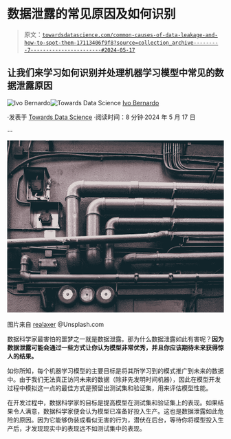 # 数据泄露的常见原因及如何识别

> 原文：[`towardsdatascience.com/common-causes-of-data-leakage-and-how-to-spot-them-17113406f9f8?source=collection_archive---------7-----------------------#2024-05-17`](https://towardsdatascience.com/common-causes-of-data-leakage-and-how-to-spot-them-17113406f9f8?source=collection_archive---------7-----------------------#2024-05-17)

## 让我们来学习如何识别并处理机器学习模型中常见的数据泄露原因

[](https://ivopbernardo.medium.com/?source=post_page---byline--17113406f9f8--------------------------------)![Ivo Bernardo](https://ivopbernardo.medium.com/?source=post_page---byline--17113406f9f8--------------------------------)[](https://towardsdatascience.com/?source=post_page---byline--17113406f9f8--------------------------------)![Towards Data Science](https://towardsdatascience.com/?source=post_page---byline--17113406f9f8--------------------------------) [Ivo Bernardo](https://ivopbernardo.medium.com/?source=post_page---byline--17113406f9f8--------------------------------)

·发表于 [Towards Data Science](https://towardsdatascience.com/?source=post_page---byline--17113406f9f8--------------------------------) ·阅读时间：8 分钟·2024 年 5 月 17 日

--

![](img/d8825e42f7b4f0a70e19b30eaddab533.png)

图片来自 [realaxer](https://unsplash.com/pt-br/@realaxer) @Unsplash.com

数据科学家最害怕的噩梦之一就是数据泄露。那为什么数据泄露如此有害呢？**因为数据泄露可能会通过一些方式让你认为模型非常优秀，并且你应该期待未来获得惊人的结果。**

如你所知，每个机器学习模型的主要目标是将其所学习到的模式推广到未来的数据中。由于我们无法真正访问未来的数据（除非先发明时间机器），因此在模型开发过程中模拟这一点的最佳方式是预留出测试集和验证集，用来评估模型性能。

在开发过程中，数据科学家的目标是提高模型在测试集和验证集上的表现。如果结果令人满意，数据科学家便会认为模型已准备好投入生产。这也是数据泄露如此危险的原因。因为它能够伪装成看似无害的行为，潜伏在后台，等待你将模型投入生产后，才发现现实中的表现远不如测试集中的表现。
